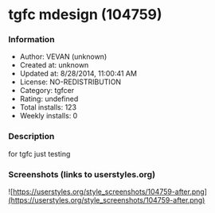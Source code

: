 # tgfc mdesign (104759)

### Information
- Author: VEVAN (unknown)
- Created at: unknown
- Updated at: 8/28/2014, 11:00:41 AM
- License: NO-REDISTRIBUTION
- Category: tgfcer
- Rating: undefined
- Total installs: 123
- Weekly installs: 0


### Description
for tgfc
just testing


### Screenshots (links to userstyles.org)
![https://userstyles.org/style_screenshots/104759-after.png](https://userstyles.org/style_screenshots/104759-after.png)



